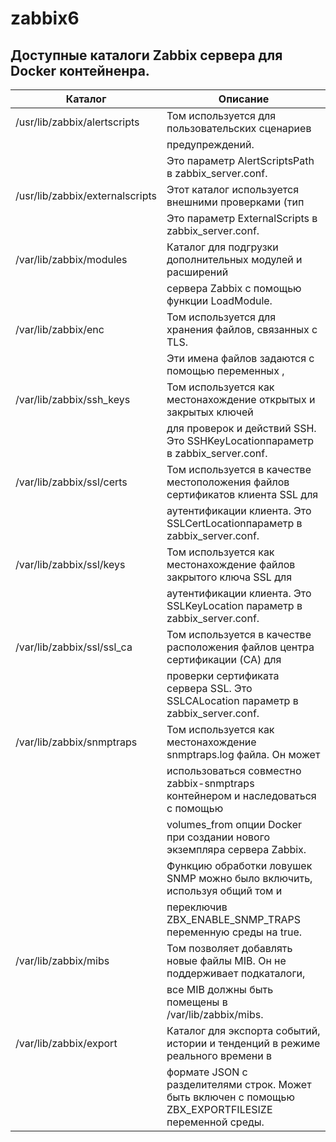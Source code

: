 # zabbix6


## Доступные каталоги Zabbix сервера для Docker контейненра.

|Каталог   |Описание   |
|----------|-----------|
|/usr/lib/zabbix/alertscripts |Том используется для пользовательских сценариев |
|                             | предупреждений. |
|                             | Это параметр AlertScriptsPath в zabbix_server.conf.|
|/usr/lib/zabbix/externalscripts|Этот каталог используется внешними проверками (тип ||                             | предметов). |
|                             | Это параметр ExternalScripts в zabbix_server.conf.|
|/var/lib/zabbix/modules|Каталог для подгрузки дополнительных модулей и расширений | 
|                             | сервера Zabbix с помощью функции LoadModule.|
|/var/lib/zabbix/enc|Том используется для хранения файлов, связанных с TLS. |
|                             |  Эти имена файлов задаются с помощью переменных ,| |                             | ZBX_TLSCAFILEи ZBX_TLSCRLFILE.ZBX_TLSKEY_FILEZBX_TLSPSKFILE|
|/var/lib/zabbix/ssh_keys     |Том используется как местонахождение открытых и закрытых ключей|
|                             | для проверок и действий SSH. Это SSHKeyLocationпараметр в zabbix_server.conf.|
|/var/lib/zabbix/ssl/certs    | Том используется в качестве местоположения файлов сертификатов клиента SSL для |
|                             | аутентификации клиента. Это SSLCertLocationпараметр в zabbix_server.conf.
|/var/lib/zabbix/ssl/keys     | Том используется как местонахождение файлов закрытого ключа SSL для |
|                             | аутентификации клиента. Это SSLKeyLocation параметр в zabbix_server.conf.|
|/var/lib/zabbix/ssl/ssl_ca   | Том используется в качестве расположения файлов центра сертификации (CA) для| 
|                             | проверки сертификата сервера SSL. Это SSLCALocation параметр в zabbix_server.conf.|
|/var/lib/zabbix/snmptraps    | Том используется как местонахождение snmptraps.log файла. Он может | 
|                             | использоваться совместно zabbix-snmptraps контейнером и наследоваться с помощью|
|                             |  volumes_from опции Docker при создании нового экземпляра сервера Zabbix. | 
|                             | Функцию обработки ловушек SNMP можно было включить, используя общий том и |
|                             | переключив ZBX_ENABLE_SNMP_TRAPS переменную среды на true.|
|/var/lib/zabbix/mibs         | Том позволяет добавлять новые файлы MIB. Он не поддерживает подкаталоги, |
|                             | все MIB должны быть помещены в /var/lib/zabbix/mibs.|
|/var/lib/zabbix/export       | Каталог для экспорта событий, истории и тенденций в режиме реального времени в |
|                             | формате JSON с разделителями строк. Может быть включен с помощью ZBX_EXPORTFILESIZE переменной среды.|

